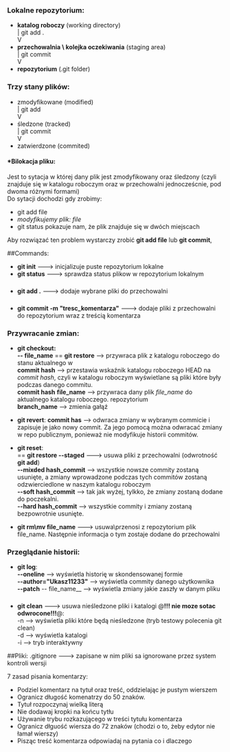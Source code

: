 ### Lokalne repozytorium:

- __katalog roboczy__ (working directory)  
  |  git add .  
  V  
- __przechowalnia \ kolejka oczekiwania__ (staging area)  
  |  git commit  
  V
- __repozytorium__ (.git folder)   

### Trzy stany plików:  
- zmodyfikowane (modified)  
  |  git add  
  V         
- śledzone (tracked)  
  |  git commit  
  V 
- zatwierdzone (commited)


#### *Bilokacja pliku:

Jest to sytacja w której dany plik jest zmodyfikowany oraz śledzony
(czyli znajduje się w katalogu roboczym oraz w przechowalni jednocześcnie, pod dwoma różnymi formami)  
Do sytacji dochodzi gdy zrobimy:  
- git add file
- _modyfikujemy plik: file_
- git status pokazuje nam, że plik znajduje się w dwóch miejscach

Aby rozwiązać ten problem wystarczy zrobić __git add file__ lub __git commit__,
 

##Commands:
- __git init__ ---> inicjalizuje puste repozytorium lokalne
- __git status__ ---> sprawdza status plikow w repozytorium lokalnym

###
- __git add .__  ---> dodaje wybrane pliki do przechowalni 
###
- __git commit -m "tresc_komentarza"__ ---> dodaje pliki z przechowalni do repozytorium
wraz z treścią komentarza

### Przywracanie zmian:  
- __git checkout:  
-- file_name__ == __git restore__ --> przywraca plik z katalogu roboczego do stanu aktualnego w  
__commit hash__  --> przestawia wskaźnik katalogu roboczego HEAD na _commit hash_, czyli w katalogu roboczym wyświetlane 
  są pliki które były podczas danego commitu.  
__commit hash__ __file_name__ --> przywraca dany plik _file_name_ do aktualnego katalogu roboczego.
repozytorium  
__branch_name__ --> zmienia gałąź
- __git revert__:
__commit has__ --> odwraca zmiany w wybranym commicie i zapisuje je jako nowy commit.
  Za jego pomocą można odwracać zmiany w repo publicznym, ponieważ nie modyfikuje historii commitów.
- __git reset__:    
== __git restore --staged__  ---> usuwa pliki z przechowalni (odwrotność __git add__)  
__--mixded hash_commit__ --> wszystkie nowsze commity zostaną usunięte, a zmiany wprowadzone podczas
  tych commitów zostaną odzwierciedlone w naszym katalogu roboczym  
__--soft hash_commit__ --> tak jak wyżej, tylkko, że zmiany zostaną dodane do poczekalni.  
__--hard hash_commit__ --> wszystkie commity i zmiany zostaną bezpowrotnie usunięte.  
    

- __git rm\mv file_name__ ---> usuwa\przenosi z repozytorium plik file_name. Następnie informacja o tym 
zostaje dodane do przechowalni



### Przeglądanie historii:
- __git log__:  
__--oneline__ --> wyświetla historię w skondensowanej formie  
__--author="Ukasz11233"__ --> wyświetla commity danego użytkownika  
__--patch__ -- file_name__ --> wyświetla zmiany jakie zaszły w danym pliku  
###
- __git clean__ ---> usuwa nieśledzone pliki i katalogi @__!!! nie moze sotac odwrocone!!!__@:  
-n --> wyświetla pliki które będą nieśledzone (tryb testowy polecenia git clean)  
-d --> wyświetla katalogi  
-i --> tryb interaktywny

##Pliki:
.gitignore ---> zapisane w nim pliki sa ignorowane przez system kontroli wersji


7 zasad pisania komentarzy:  
- Podziel komentarz na tytuł oraz treść, oddzielając je pustym wierszem
- Ogranicz długość komenatrzy do 50 znaków.
- Tytuł rozpoczynaj wielką literą
- Nie dodawaj kropki na końcu tytłu
- Używanie trybu rozkazującego w treści tytułu komentarza
- Ogranicz dłguość wiersza do 72 znaków (chodzi o to, żeby edytor nie łamał wierszy)
- Pisząc treść komentarza odpowiadaj na pytania co i dlaczego 